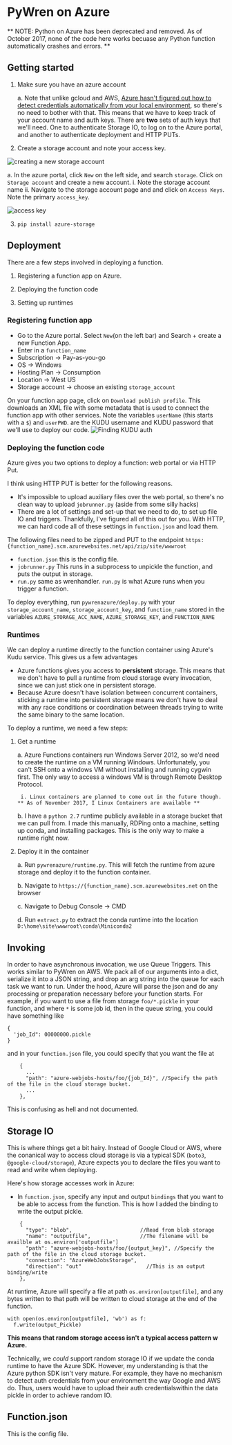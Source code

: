 # PyWren on Azure 

** NOTE: Python on Azure has been deprecated and removed. As of October 2017, none of the code here works becuase any Python function automatically crashes and errors. **

## Getting started

1.  Make sure you have an azure account

    a. Note that unlike gcloud and AWS, [Azure hasn't figured out how to detect credentials automatically from your local environment](https://github.com/Azure/azure-sdk-for-python/issues/1310), so there's no need to bother with that. This means that we have to keep track of your account name and auth keys. There are __two__ sets of auth keys that we'll need. One to authenticate Storage IO, to log on to the Azure portal, and another to authenticate deployment and HTTP PUTs.

2. Create a storage account and note your access key.

![creating a new storage account](https://raw.githubusercontent.com/pywren/alternative_clouds/master/images/new_storage.png)

a. In the azure portal, click `New` on the left side, and search `storage`. Click on `Storage account` and create a new account.
     i. Note the storage account name
     ii. Navigate to the storage account page and and click on `Access Keys`. Note the primary `access_key`.


![access key](https://raw.githubusercontent.com/pywren/alternative_clouds/master/images/accesskey.png)


3. `pip install azure-storage`

## Deployment
There are a few steps involved in deploying a function. 

1. Registering a function app on Azure.

2. Deploying the function code

3. Setting up runtimes

### Registering function app
* Go to the Azure portal. Select `New`(on the left bar) and Search + create a new Function App. 
* Enter in a `function_name`
* Subscription -> Pay-as-you-go
* OS -> Windows
* Hosting Plan -> Consumption
* Location -> West US
* Storage account -> choose an existing `storage_account`

On your function app page, click on `Download publish profile`. This downloads an XML file with some metadata that is used to connect the function app with other services. Note the variables `userName` (this starts with a `$`) and `userPWD`. are the KUDU username and KUDU password that we'll use to deploy our code.
![Finding KUDU auth](https://raw.githubusercontent.com/pywren/alternative_clouds/master/images/kudu_login.png)


### Deploying the function code
Azure gives you two options to deploy a function: web portal or via HTTP Put.

I think using HTTP PUT is better for the following reasons.
* It's impossible to upload auxiliary files over the web portal, so there's no clean way to upload `jobrunner.py` (aside from some silly hacks)
* There are a lot of settings and set-up that we need to do, to set up file IO and triggers. Thankfully, I've figured all of this out for you. With HTTP, we can hard code all of these settings in `function.json` and load them.

The following files need to be zipped and PUT to the endpoint `https:{function_name}.scm.azurewebsites.net/api/zip/site/wwwroot`

* `function.json` this is the config file. 
* `jobrunner.py` This runs in a subprocess to unpickle the function, and puts the output in storage.
* `run.py` same as wrenhandler. `run.py` is what Azure runs when you trigger a function. 

To deploy everything, run `pywrenazure/deploy.py` with your `storage_account_name`, `storage_account_key`, and `function_name` stored in the variables `AZURE_STORAGE_ACC_NAME`, `AZURE_STORAGE_KEY`, and `FUNCTION_NAME`

### Runtimes
We can deploy a runtime directly to the function container using Azure's Kudu service. This gives us a few advantages

* Azure functions gives you access to **persistent** storage. This means that we don't have to pull a runtime from cloud storage every invocation, since we can just stick one in persistent storage. 
* Because Azure doesn't have isolation between concurrent containers, sticking a runtime into persistent storage means we don't have to deal with any race conditions or coordination between threads trying to write the same binary to the same location.

To deploy a runtime, we need a few steps:
1. Get a runtime

    a. Azure Functions containers run Windows Server 2012, so we'd need to create the runtime on a VM running Windows. Unfortunately, you can't SSH onto a windows VM without installing and running cygwin first. The only way to access a windows VM is through Remote Desktop Protocol.

        i. Linux containers are planned to come out in the future though. ** As of November 2017, I Linux Containers are available **

    b. I have a `python 2.7` runtime publicly available in a storage bucket that we can pull from. I made this manually, RDPing onto a machine, setting up conda, and installing packages. This is the only way to make a runtime right now.

2. Deploy it in the container

    a. Run `pywrenazure/runtime.py`. This will fetch the runtime from azure storage and deploy it to the function container. 

    b. Navigate to `https://{function_name}.scm.azurewebsites.net` on the browser

    c. Navigate to Debug Console -> CMD

    d. Run `extract.py` to extract the conda runtime into the location `D:\home\site\wwwroot\conda\Miniconda2`


## Invoking
In order to have asynchronous invocation, we use Queue Triggers. This works similar to PyWren on AWS. We pack all of our arguments into a dict, serialize it into a JSON string, and drop an arg string into the queue for each task we want to run. Under the hood, Azure will parse the json and do any processing or preparation necessary before your function starts. 
For example, if you want to use a file from storage `foo/*.pickle` in your function, and where `*` is some job id, then in the queue string, you could have something like

```
{
  'job_Id": 00000000.pickle
}
```
and in your `function.json` file, you could specify that you want the file at 

```
    {
      ...
      "path": "azure-webjobs-hosts/foo/{job_Id}", //Specify the path of the file in the cloud storage bucket.
      ...
    },
```
This is confusing as hell and not documented.


## Storage IO
This is where things get a bit hairy. Instead of Google Cloud or AWS, where the conanical way to access cloud storage is via a typical SDK (`boto3`, `@google-cloud/storage`), Azure expects you to declare the files you want to read and write when deploying. 

Here's how storage accesses work in Azure: 
* In `function.json`, specify any input and output `bindings` that you want to be able to access from the function. This is how I added the binding to write the output pickle. 

```
    {
      "type": "blob",                      //Read from blob storage
      "name": "outputfile",                //The filename will be availble at os.environ['outputfile']
      "path": "azure-webjobs-hosts/foo/{output_key}", //Specify the path of the file in the cloud storage bucket.
      "connection": "AzureWebJobsStorage",
      "direction": "out"                     //This is an output binding/write
    },
```

At runtime, Azure will specify a file at path `os.environ[outputfile]`, and any bytes written to that path will be written to cloud storage at the end of the function.  

```
with open(os.environ[outputfile], 'wb') as f:
  f.write(output_Pickle)
```

**This means that random storage access isn't a typical access pattern w Azure.**

Technically, we _could_ support random storage IO if we update the conda runtime to have the Azure SDK. However, my understanding is that the Azure python SDK isn't very mature. For example, they have no mechanism to detect auth credentials from your environment the way Google and AWS do. Thus, users would have to upload their auth credentialswithin the data pickle in order to achieve random IO.

## Function.json
This is the config file. 

